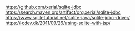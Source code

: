 https://github.com/xerial/sqlite-jdbc
https://search.maven.org/artifact/org.xerial/sqlite-jdbc
https://www.sqlitetutorial.net/sqlite-java/sqlite-jdbc-driver/
https://lcdev.dk/2011/09/26/using-sqlite-with-jsp/